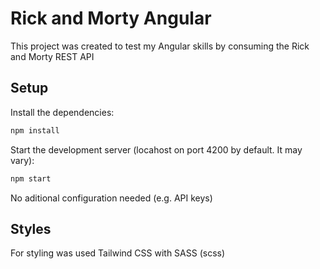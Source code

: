 # Rick and Morty Angular

This project was created to test my Angular skills by consuming the Rick and
Morty REST API

## Setup

Install the dependencies:

```bash
npm install
```

Start the development server (locahost on port 4200 by default. It may vary):

```bash
npm start
```

No aditional configuration needed (e.g. API keys)

## Styles

For styling was used Tailwind CSS with SASS (scss)
